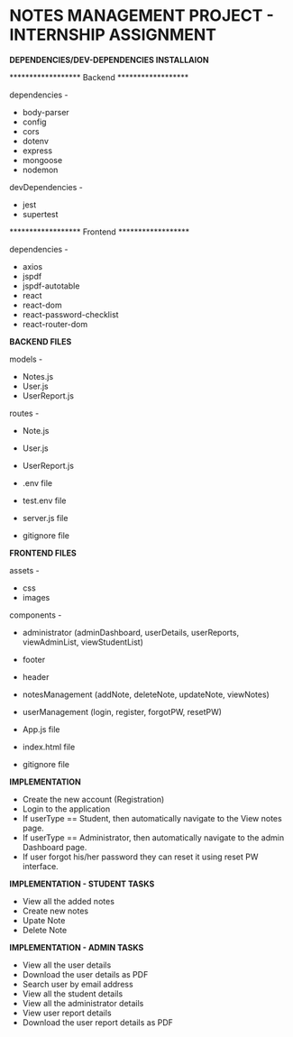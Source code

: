 # NOTES MANAGEMENT PROJECT - INTERNSHIP ASSIGNMENT

**DEPENDENCIES/DEV-DEPENDENCIES INSTALLAION**

****************** Backend ******************

dependencies - 

* body-parser
* config 
* cors 
* dotenv 
* express 
* mongoose 
* nodemon 

devDependencies -

* jest 
* supertest 


****************** Frontend ******************

dependencies - 

* axios
* jspdf
* jspdf-autotable
* react
* react-dom
* react-password-checklist
* react-router-dom


**BACKEND FILES**

models - 

* Notes.js
* User.js
* UserReport.js

routes - 
    
* Note.js
* User.js
* UserReport.js

* .env file
* test.env file
* server.js file
* gitignore file


**FRONTEND FILES**

assets -

* css
* images

components -

* administrator (adminDashboard, userDetails, userReports, viewAdminList, viewStudentList)
* footer
* header
* notesManagement (addNote, deleteNote, updateNote, viewNotes)
* userManagement (login, register, forgotPW, resetPW)

* App.js file
* index.html file
* gitignore file


**IMPLEMENTATION**

* Create the new account (Registration)
* Login to the application
* If userType == Student, then automatically navigate to the View notes page.
* If userType == Administrator, then automatically navigate to the admin Dashboard page.
* If user forgot his/her password they can reset it using reset PW interface.


**IMPLEMENTATION - STUDENT TASKS**

* View all the added notes
* Create new notes
* Upate Note
* Delete Note


**IMPLEMENTATION - ADMIN TASKS**

* View all the user details
* Download the user details as PDF
* Search user by email address
* View all the student details
* View all the administrator details
* View user report details
* Download the user report details as PDF